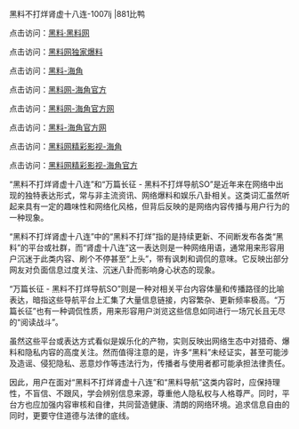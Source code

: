 黑料不打烊肾虚十八连-1007lj |881比鸭

点击访问：<a href="https://heiliaolvzlu3.pages.dev">黑料·黑料网</a>

点击访问：<a href="https://heiliaoyvnrda.pages.dev">黑料网独家爆料</a>


点击访问：<a href="https://heiliao3gvg9x.pages.dev">黑料-海角</a>

点击访问：<a href="https://heiliaoubleqx.pages.dev">黑料网-海角官方</a>

点击访问：<a href="https://heiliaoxfe5rb.pages.dev">黑料网-海角官方网</a>

点击访问：<a href="https://heiliaotlyq53.pages.dev">黑料-海角官方网</a>

点击访问：<a href="https://heiliaokof3cy.pages.dev">黑料网精彩影视-海角</a>

点击访问：<a href="https://heiliaox6jgh3.pages.dev">黑料网精彩影视-海角官方</a>

“黑料不打烊肾虚十八连”和“万篇长征 - 黑料不打烊导航SO”是近年来在网络中出现的独特表达形式，常与非主流资讯、网络爆料和娱乐八卦相关。这类词汇虽然听起来具有一定的趣味性和网络化风格，但背后反映的是网络内容传播与用户行为的一种现象。

“黑料不打烊肾虚十八连”中的“黑料不打烊”指的是持续更新、不间断发布各类“黑料”的平台或社群，而“肾虚十八连”这一表达则是一种网络用语，通常用来形容用户沉迷于此类内容、刷个不停甚至“上头”，带有讽刺和调侃的意味。它反映出部分网友对负面信息过度关注、沉迷八卦而影响身心状态的现象。

“万篇长征 - 黑料不打烊导航SO”则是一种对相关平台内容体量和传播路径的比喻表达，暗指这些导航平台上汇集了大量信息链接，内容繁杂、更新频率极高。“万篇长征”也有一种调侃性质，用来形容用户浏览这些信息如同进行一场冗长且无尽的“阅读战斗”。

虽然这些平台或表达方式看似是娱乐化的产物，实则反映出网络生态中对猎奇、爆料和隐私内容的高度关注。然而值得注意的是，许多“黑料”未经证实，甚至可能涉及造谣、侵犯隐私、恶意炒作等违法行为，传播者与使用者都可能承担法律责任。

因此，用户在面对“黑料不打烊肾虚十八连”和“黑料导航”这类内容时，应保持理性，不盲信、不跟风，学会辨别信息来源，尊重他人隐私权与人格尊严。同时，平台方也应加强内容审核和自律，共同营造健康、清朗的网络环境。追求信息自由的同时，更要守住道德与法律的底线。
